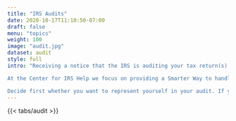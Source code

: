 ```yaml
---
title: "IRS Audits"
date: 2020-10-17T11:10:50-07:00
draft: false
menu: "topics"
weight: 100
image: "audit.jpg"
dataset: audit
style: full
intro: "Receiving a notice that the IRS is auditing your tax return(s) can be chilling or downright frightening.

At the Center for IRS Help we focus on providing a Smarter Way to handle your IRS audit. We believe that by empowering you, the taxpayer, with knowledge of the process will shield you against being taken advantage of by either the IRS or the many quasi-professional hucksters anxious to take your money and provide little or no truly competent representation in your IRS matter.

Decide first whether you want to represent yourself in your audit. If you do, use the information from our site to tackle your audit on your own. If you decide you want help, contact us. We are here to help."
---
```


{{< tabs/audit >}}


